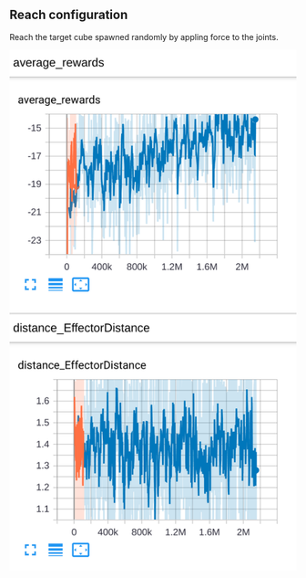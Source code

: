 ## Reach configuration
Reach the target cube spawned randomly by appling force to the joints.

![Reach configuration](./images/reach_config2M.png)